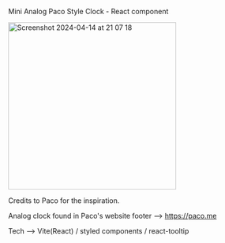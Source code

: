 Mini Analog Paco Style Clock - React component

<img width="340" alt="Screenshot 2024-04-14 at 21 07 18" src="https://github.com/itsJosephV/paco.me-analog-clock-component/assets/114157492/743b1555-b2a1-4410-8f77-a5461a66d174">

Credits to Paco for the inspiration.

Analog clock found in Paco's website footer -->  https://paco.me

Tech --> Vite(React) / styled components / react-tooltip

